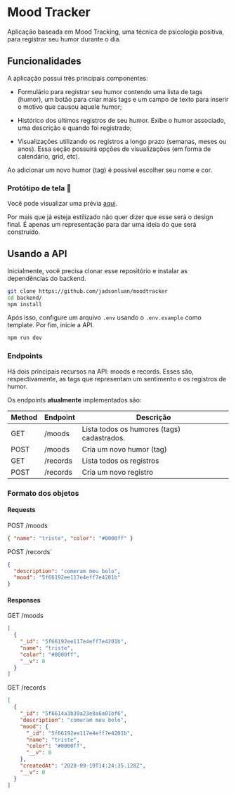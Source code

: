 # Mood Tracker

Aplicação baseada em Mood Tracking, uma técnica de psicologia positiva, para registrar seu humor durante o dia.

## Funcionalidades

A aplicação possui três principais componentes:

- Formulário para registrar seu humor contendo uma lista de tags (humor), um botão para criar mais tags e um campo de texto para inserir o motivo que causou aquele humor;

- Histórico dos últimos registros de seu humor. Exibe o humor associado, uma descrição e quando foi registrado;

- Visualizações utilizando os registros a longo prazo (semanas, meses ou anos). Essa seção possuirá opções de visualizações (em forma de calendário, grid, etc).

Ao adicionar um novo humor (tag) é possível escolher seu nome e cor.

### Protótipo de tela :rocket:

Você pode visualizar uma prévia [aqui](https://jadsonluan.github.io/moodtracker/frontend/prototipo.html).

Por mais que já esteja estilizado não quer dizer que esse será o design final. É apenas um representação para dar uma ideia do que será construído.

## Usando a API

Inicialmente, você precisa clonar esse repositório e instalar as dependências do backend.

```bash
git clone https://github.com/jadsonluan/moodtracker
cd backend/
npm install
```

Após isso, configure um arquivo `.env` usando o `.env.example` como template. Por fim, inicie a API.

```bash
npm run dev
```

### Endpoints

Há dois principais recursos na API: moods e records. Esses são, respectivamente, as tags que representam um sentimento e os registros de humor.

Os endpoints **atualmente** implementados são:

| Method | Endpoint | Descrição                                  |
|--------|----------|--------------------------------------------|
| GET    | /moods   | Lista todos os humores (tags) cadastrados. |
| POST   | /moods   | Cria um novo humor (tag)                   |
| GET    | /records | Lista todos os registros                   |
| POST   | /records | Cria um novo registro                      |

### Formato dos objetos

#### Requests

POST /moods

```json
{ "name": "triste", "color": "#0000ff" }
```

POST /records`

```json
{ 
  "description": "comeram meu bolo",
  "mood": "5f66192ee117e4eff7e4201b"
}
```

#### Responses

GET /moods

```json
[
  {
    "_id": "5f66192ee117e4eff7e4201b",
    "name": "triste",
    "color": "#0000ff",
    "__v": 0
  }
]
```

GET /records

```json
[
  {
    "_id": "5f6614a3b39a23e8a6a01bf6",
    "description": "comeram meu bolo",
    "mood": {
      "_id": "5f66192ee117e4eff7e4201b",
      "name": "triste",
      "color": "#0000ff",
      "__v": 0
    },
    "createdAt": "2020-09-19T14:24:35.128Z",
    "__v": 0
  }
]
```
